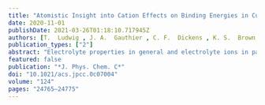 ```yaml
---
title: "Atomistic Insight into Cation Effects on Binding Energies in Cu-Catalyzed Carbon Dioxide Reduction"
date: 2020-11-01
publishDate: 2021-03-26T01:18:10.717945Z
authors: [T.  Ludwig , J. A.  Gauthier , C. F.  Dickens , K. S.  Brown , <b>S.  Ringe</b> , K.  Chan , J. K.  Nørskov* ]
publication_types: ["2"]
abstract: "Electrolyte properties in general and electrolyte ions in particular have been shown to have significant effects on the kinetics of electrochemical CO2 and CO reduction at metal electrodes, but these effects have not yet been fully understood. We investigate the effects of cations at the aqueous electrolyte–Cu(211) interface on adsorbate binding energies and the electrolyte structure using density functional theory (DFT). Charging the interface via explicit Na+ has systematic effects on adsorbate–electrolyte interactions and conformations. We describe specific local adsorbate–ion interactions, including direct alkali ion–adsorbate coordination and hydrogen bonding via ion-coordinated water molecules. The relative importance of these specific interactions and purely electrostatic field–adsorbate interactions is investigated by comparing the DFT-calculated ion effects to those predicted by purely electrostatic models of the interface and the adsorbates. We find that the trend in ion effects among different adsorbates at constant surface charge density is well explained by a purely electrostatic interaction model. The binding energy of OCCHO is found to depend strongly on the surface charge density as well as the spatial distribution of ions at constant surface charge density. These effects are also explained by a purely electrostatic local electrostatic field–adsorbate model. This indicates that alkali ion effects can be mainly attributed to purely electrostatic field interactions and that the local field at ion-stabilized active sites can depend significantly on both the overall charge density and on the spatial distribution of ions at constant charge density. This work provides new insight on alkali ion effects on a variety of adsorbates relevant to the CO2 and CO reduction reactions by describing specific local ion–adsorbate interactions, systematic changes in adsorbate–electrolyte interactions induced by explicit surface charge, and comparisons of the calculated effects on binding energies to simple electrostatic field–adsorbate models to explain trends among various adsorbates and at varying surface charge densities and supercell configurations."
featured: false
publication: "*J. Phys. Chem. C*"
doi: "10.1021/acs.jpcc.0c07004"
volume: "124"
pages: "24765–24775"
---
```


